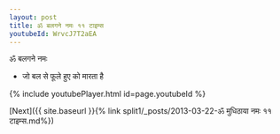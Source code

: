 ```yaml
---
layout: post
title: ॐ बलगने नमः ११ टाइम्स
youtubeId: WrvcJ7T2aEA
---
```

 
 
 ॐ बलगने नमः  
 
 -  जो बल से फूले हुए को मारता है 
 
  
 
  
 
 
 
 
 
 


{% include youtubePlayer.html id=page.youtubeId %}
 
[Next]({{ site.baseurl }}{% link  split1/_posts/2013-03-22-ॐ मुधिठाया नमः ११ टाइम्स.md%})
 
